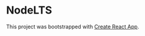 # NodeLTS

This project was bootstrapped with [Create React App](https://github.com/facebook/create-react-app).
